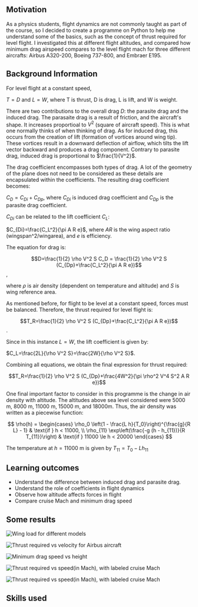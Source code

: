 ## Motivation

As a physics students, flight dynamics are not commonly taught as part of the course, so I decided to create a programme on Python to help me understand some of the basics, such as the concept of thrust required for level flight. I investigated this at different flight altitudes, and compared how minimum drag airspeed compares to the level flight mach for three different aircrafts: Airbus A320-200, Boeing 737-800, and Embraer E195.

## Background Information

For level flight at a constant speed,

$T=D$ and $L=W$, where T is thrust, D is drag, L is lift, and W is weight.

There are two contributions to the overall drag $D$: the parasite drag and the induced drag. The parasaite drag is a result of friction, and the aircraft's shape. It increases proportioal to $V^2$ (square of aircraft speed). This is what one normally thinks of when thinking of drag. As for induced drag, this occurs from the creation of lift (formation of vortices around wing tip). These vortices result in a downward deflection of airflow, which tilts the lift vector backward and produces a drag component. Contrary to parasite drag, induced drag is proportional to $\frac{1}{V^2}$.

The drag coefficient encompasses both types of drag. A lot of the geometry of the plane does not need to be considered as these details are encapsulated within the coefficients. The resulting drag coefficient becomes:

$C_D=C_{Di}+C_{Dp}$, where $C_{Di}$ is induced drag coefficient and $C_{Dp}$ is the parasite drag coefficient.

$C_{Di}$ can be related to the lift coefficient $C_L$:

$C_{Di}=\frac{C_L^2}{\pi A R e}$, where $AR$ is the wing aspect ratio (wingspan^2/wingarea), and $e$ is efficiency. 

The equation for drag is:

$$D=\frac{1}{2} \rho V^2 S C_D = \frac{1}{2} \rho V^2 S (C_{Dp}+\frac{C_L^2}{\pi A R e})$$,

where $\rho$ is air density (dependent on temperature and altitude) and $S$ is wing reference area.

As mentioned before, for flight to be level at a constant speed, forces must be balanced. Therefore, the thrust required for level flight is:

$$T_R=\frac{1}{2} \rho V^2 S (C_{Dp}+\frac{C_L^2}{\pi A R e})$$.

Since in this instance $L=W$, the lift coefficient is given by:

$C_L=\frac{2L}{\rho V^2 S}=\frac{2W}{\rho V^2 S}$.

Combining all equations, we obtain the final expression for thrust required:

$$T_R=\frac{1}{2} \rho V^2 S (C_{Dp}+\frac{4W^2}{\pi \rho^2 V^4 S^2 A R e})$$

One final important factor to consider in this programme is the change in air density with altitude. The altitudes above sea level considered were 5000 m, 8000 m, 11000 m, 15000 m, and 18000m. Thus, the air density was written as a piecewise function:

$$
\rho(h) =
\begin{cases}
\rho_0 \left(1 - \frac{L h}{T_0}\right)^{\frac{g}{R L} - 1} & \text{if } h < 11000, \\
\rho_{11} \exp\left(\frac{-g (h - h_{11})}{R T_{11}}\right) & \text{if } 11000 \le h < 20000
\end{cases}
$$

The temperature at $h=11000$ m is given by $T_{11}=T_0-Lh_{11}$

## Learning outcomes
- Understand the difference between induced drag and parasite drag.
- Understand the role of coefficients in flight dynamics
- Observe how altitude affects forces in flight
- Compare cruise Mach and minimum drag speed

## Some results

![Wing load for different models](images/wingload.png)

![Thrust required vs velocity for Airbus aircraft](images/airbus1.png)

![Minimum drag speed vs height](images/min_dragv_vs_h.png)

![Thrust required vs speed(in Mach), with labeled cruise Mach](images/boeing_mach.png)

![Thrust required vs speed(in Mach), with labeled cruise Mach](images/mach_vs_mindragvpng.png)

## Skills used
